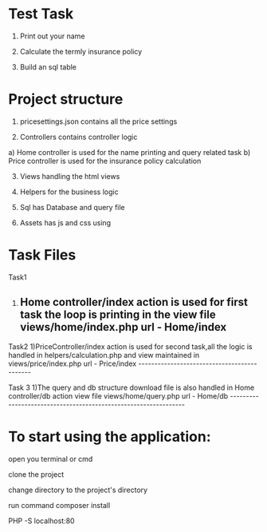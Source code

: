 
Test Task 
======================

1) Print out your name

2) Calculate the termly insurance policy

3) Build an sql table


Project structure
===================

1) pricesettings.json contains all the price settings

2) Controllers contains controller logic

  a) Home controller is used for the name printing and query related task
  b) Price controller is used for the insurance policy calculation

3) Views handling the html views

4) Helpers for the business logic
5) Sql has Database and query file
6) Assets has js and css using

Task Files
===============

Task1
   1) Home controller/index action is used for first task   the loop is printing in the 
         view file views/home/index.php
         url - Home/index
         -----------------------------------------
Task2
  1)PriceController/index action is used for second task,all the logic is handled in helpers/calculation.php 
   and view maintained in views/price/index.php
      url - Price/index
       --------------------------------------------
       
 Task 3
   1)The query and db structure download file is also handled in Home controller/db action
         view file  views/home/query.php
         url - Home/db
    ----------------------------------------------------------------
         


To start using the application:
===============================

open you terminal or cmd

clone the project

change directory to the project's directory

run command composer install

PHP -S localhost:80

